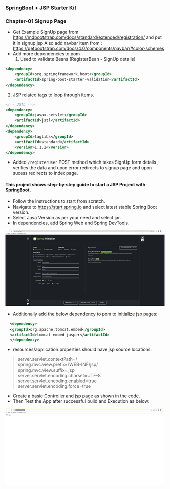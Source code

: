 ### SpringBoot + JSP Starter Kit

### Chapter-01 Signup Page
* Get Example SignUp page from https://mdbootstrap.com/docs/standard/extended/registration/ and put it in signup.jsp
Also add navbar item from : https://getbootstrap.com/docs/4.0/components/navbar/#color-schemes
* Add more dependencies to pom 
  1. Used to validate Beans (RegisterBean - SignUp details)
```xml
<dependency>
    <groupId>org.springframework.boot</groupId>
    <artifactId>spring-boot-starter-validation</artifactId>
</dependency>
```

2. JSP related tags to loop through items.
```xml
<!-- JSTL -->
<dependency>
    <groupId>javax.servlet</groupId>
    <artifactId>jstl</artifactId>
</dependency>
<dependency>
    <groupId>taglibs</groupId>
    <artifactId>standard</artifactId>
    <version>1.1.2</version>
</dependency>
```
* Added `/registerUser` POST method which takes SignUp form details , verifies the data and upon error redirects to signup page and upon sucess redirects to index page.
#### This project shows step-by-step guide to start a JSP Project with SpringBoot.

* Follow the instructions to start from scratch.
* Navigate to https://start.spring.io and select latest stable Spring Boot version.
* Select Java Version as per your need and select jar.
* In dependencies, add Spring Web and Spring DevTools.

![InitalTemplate](./docs/SpringBootJSP.png)
* Additionally add 	the below dependency to pom to initialize jsp pages:
```xml
  <dependency>  
  <groupId>org.apache.tomcat.embed</groupId>  
  <artifactId>tomcat-embed-jasper</artifactId>  
  </dependency>
  ```
* resources/application.properties should have jsp source locations:

> server.servlet.contextPath=/  
spring.mvc.view.prefix=/WEB-INF/jsp/  
spring.mvc.view.suffix=.jsp  
server.servlet.encoding.charset=UTF-8  
server.servlet.encoding.enabled=true  
server.servlet.encoding.force=true  

* Create a basic Controller and jsp page as shown in the code.
* Then Test the App after successful build and Execution as below:

![ViewJSP](./docs/Successful_jsp.png)

